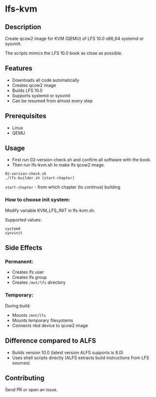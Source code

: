 # lfs-kvm

## Description

Create qcow2 image for KVM (QEMU) of LFS 10.0 x86_64 systemd or sysvinit.

The scripts mimics the LFS 10.0 book as close as possible.

## Features

* Downloads all code automatically
* Creates qcow2 image
* Builds LFS 10.0
* Supports systemd or sysvinit
* Can be resumed from almost every step

## Prerequisites

* Linux
* QEMU

## Usage

* First run 02-version-check.sh and confirm all software with the book.
* Then run lfs-kvm.sh to make lfs qcow2 image.

```
02-version-check.sh
./lfs-builder.sh [start-chapter]
```
`start-chapter` - from which chapter (to continue) building

### How to choose init system:

Modify variable KVM_LFS_INIT in lfs-kvm.sh.

Supported values:
```
systemd
sysvinit
```

## Side Effects

### Permanent:

* Creates lfs user
* Creates lfs group
* Creates `/mnt/lfs` directory

### Temporary:

During build:

* Mounts `/mnt/lfs`
* Mounts temporary filesystems
* Connects nbd device to qcow2 image

## Difference compared to ALFS

* Builds version 10.0 (latest version ALFS supports is 8.0)
* Uses shell scripts directly (ALFS extracts build instructions from LFS
    sources)

## Contributing

Send PR or open an issue.
